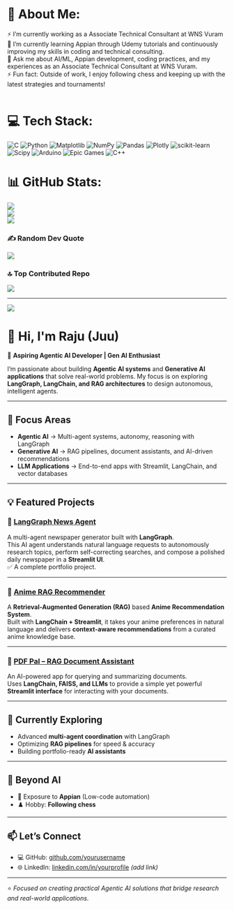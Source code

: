 # 💫 About Me:
⚡ I’m currently working as a Associate Technical Consultant at WNS Vuram<br>🌱 I’m currently learning Appian through Udemy tutorials and continuously improving my skills in coding and technical consulting.<br>💬 Ask me about AI/ML, Appian development, coding practices, and my experiences as an Associate Technical Consultant at WNS Vuram.<br>⚡ Fun fact: Outside of work, I enjoy following chess and keeping up with the latest strategies and tournaments!<br><br>


# 💻 Tech Stack:
![C](https://img.shields.io/badge/c-%2300599C.svg?style=for-the-badge&logo=c&logoColor=white) ![Python](https://img.shields.io/badge/python-3670A0?style=for-the-badge&logo=python&logoColor=ffdd54) ![Matplotlib](https://img.shields.io/badge/Matplotlib-%23ffffff.svg?style=for-the-badge&logo=Matplotlib&logoColor=black) ![NumPy](https://img.shields.io/badge/numpy-%23013243.svg?style=for-the-badge&logo=numpy&logoColor=white) ![Pandas](https://img.shields.io/badge/pandas-%23150458.svg?style=for-the-badge&logo=pandas&logoColor=white) ![Plotly](https://img.shields.io/badge/Plotly-%233F4F75.svg?style=for-the-badge&logo=plotly&logoColor=white) ![scikit-learn](https://img.shields.io/badge/scikit--learn-%23F7931E.svg?style=for-the-badge&logo=scikit-learn&logoColor=white) ![Scipy](https://img.shields.io/badge/SciPy-%230C55A5.svg?style=for-the-badge&logo=scipy&logoColor=%white) ![Arduino](https://img.shields.io/badge/-Arduino-00979D?style=for-the-badge&logo=Arduino&logoColor=white) ![Epic Games](https://img.shields.io/badge/epicgames-%23313131.svg?style=for-the-badge&logo=epicgames&logoColor=white) ![C++](https://img.shields.io/badge/c++-%2300599C.svg?style=for-the-badge&logo=c%2B%2B&logoColor=white)
# 📊 GitHub Stats:
![](https://github-readme-stats.vercel.app/api?username=ChidambaraRaju&theme=dark&hide_border=false&include_all_commits=false&count_private=false)<br/>
![](https://github-readme-streak-stats.herokuapp.com/?user=ChidambaraRaju&theme=dark&hide_border=false)<br/>
![](https://github-readme-stats.vercel.app/api/top-langs/?username=ChidambaraRaju&theme=dark&hide_border=false&include_all_commits=false&count_private=false&layout=compact)

### ✍️ Random Dev Quote
![](https://quotes-github-readme.vercel.app/api?type=horizontal&theme=radical)

### 🔝 Top Contributed Repo
![](https://github-contributor-stats.vercel.app/api?username=ChidambaraRaju&limit=5&theme=dark&combine_all_yearly_contributions=true)

---
[![](https://visitcount.itsvg.in/api?id=ChidambaraRaju&icon=0&color=0)](https://visitcount.itsvg.in)

<!-- Proudly created with GPRM ( https://gprm.itsvg.in ) -->


# 👋 Hi, I'm Raju (Juu)

🚀 **Aspiring Agentic AI Developer | Gen AI Enthusiast**

I’m passionate about building **Agentic AI systems** and **Generative AI applications** that solve real-world problems. My focus is on exploring **LangGraph, LangChain, and RAG architectures** to design autonomous, intelligent agents.

---

## 🔬 Focus Areas
- **Agentic AI** → Multi-agent systems, autonomy, reasoning with LangGraph  
- **Generative AI** → RAG pipelines, document assistants, and AI-driven recommendations  
- **LLM Applications** → End-to-end apps with Streamlit, LangChain, and vector databases  

---

## 💡 Featured Projects

### 📰 [LangGraph News Agent](https://github.com/yourusername/langgraph-news-agent)
A multi-agent newspaper generator built with **LangGraph**.  
This AI agent understands natural language requests to autonomously research topics, perform self-correcting searches, and compose a polished daily newspaper in a **Streamlit UI**.  
✅ A complete portfolio project.

---

### 🎌 [Anime RAG Recommender](https://github.com/yourusername/anime-rag-recommender)
A **Retrieval-Augmented Generation (RAG)** based **Anime Recommendation System**.  
Built with **LangChain + Streamlit**, it takes your anime preferences in natural language and delivers **context-aware recommendations** from a curated anime knowledge base.

---

### 📑 [PDF Pal – RAG Document Assistant](https://github.com/yourusername/pdf-pal-rag-document-assistant)
An AI-powered app for querying and summarizing documents.  
Uses **LangChain, FAISS, and LLMs** to provide a simple yet powerful **Streamlit interface** for interacting with your documents.  

---

## 🌱 Currently Exploring
- Advanced **multi-agent coordination** with LangGraph  
- Optimizing **RAG pipelines** for speed & accuracy  
- Building portfolio-ready **AI assistants**  

---

## 📌 Beyond AI
- 💼 Exposure to **Appian** (Low-code automation)  
- ♟️ Hobby: **Following chess**  

---

## 📫 Let’s Connect
- 💻 GitHub: [github.com/yourusername](https://github.com/yourusername)  
- 🌐 LinkedIn: [linkedin.com/in/yourprofile](#) *(add link)*  

---
⭐️ *Focused on creating practical Agentic AI solutions that bridge research and real-world applications.*
